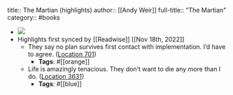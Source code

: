 title:: The Martian (highlights)
author:: [[Andy Weir]]
full-title:: "The Martian"
category:: #books

- ![](https://images-na.ssl-images-amazon.com/images/I/41i9zBwEU0L._SL200_.jpg)
- Highlights first synced by [[Readwise]] [[Nov 18th, 2022]]
	- They say no plan survives first contact with implementation. I’d have to agree. ([Location 701](https://readwise.io/to_kindle?action=open&asin=B00EMXBDMA&location=701))
		- **Tags**: #[[orange]]
	- Life is amazingly tenacious. They don’t want to die any more than I do. ([Location 3631](https://readwise.io/to_kindle?action=open&asin=B00EMXBDMA&location=3631))
		- **Tags**: #[[blue]]